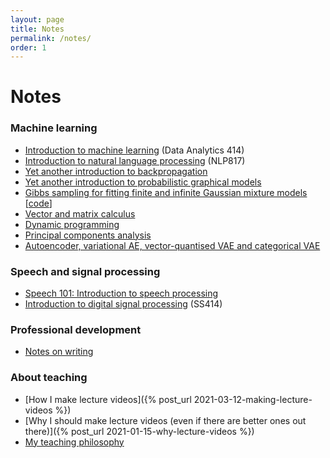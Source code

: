 ```yaml
---
layout: page
title: Notes
permalink: /notes/
order: 1
---
```


# Notes

### Machine learning

- [Introduction to machine learning](https://www.kamperh.com/data414/#lecture-notes) (Data Analytics 414)
- [Introduction to natural language processing](https://www.kamperh.com/nlp817/) (NLP817)
- [Yet another introduction to backpropagation](/notes/kamper_backprop22.pdf)
- [Yet another introduction to probabilistic graphical models](/notes/kamper_pgm_notes23.pdf)
- [Gibbs sampling for fitting finite and infinite Gaussian mixture models](/notes/kamper_bayesgmm15.pdf)
  [[code](https://github.com/kamperh/bayes_gmm)]
- [Vector and matrix calculus](/notes/kamper_matrixcalculus13.pdf)
- [Dynamic programming](/notes/kamper_dynamic_programming22.pdf)
- [Principal components analysis](/notes/kamper_pca23.pdf)
- [Autoencoder, variational AE, vector-quantised VAE and categorical VAE](https://github.com/kamperh/autoencoders_mnist/blob/master/ae_mnist.ipynb)


### Speech and signal processing

- [Speech 101: Introduction to speech processing](/notes/speech101.pdf)
- [Introduction to digital signal processing](https://www.kamperh.com/ss414/) (SS414)


### Professional development

- [Notes on writing](/notes/writing)


### About teaching

- [How I make lecture videos]({% post_url 2021-03-12-making-lecture-videos %})
- [Why I should make lecture videos (even if there are better ones out there)]({% post_url 2021-01-15-why-lecture-videos %})
- [My teaching philosophy](/teaching_portfolio/)

